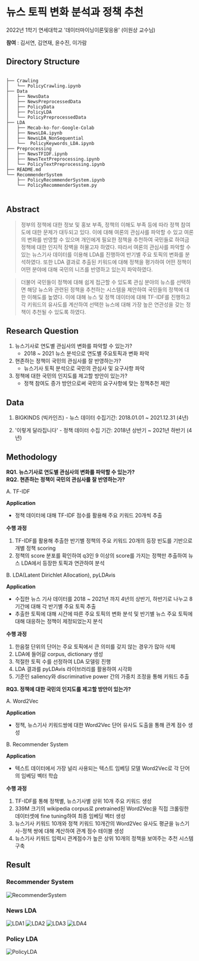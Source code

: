 # 뉴스 토픽 변화 분석과 정책 추천

2022년 1학기 연세대학교 '데이터마이닝이론및응용' (이원상 교수님) 

**참여** : 김서연, 김연재, 윤수진, 이가람

## Directory Structure
<pre>
<code>
├── Crawling
│   └── PolicyCrawling.ipynb
├── Data
│   ├── NewsData
│   ├── NewsPreprocessedData
│   ├── PolicyData
│   ├── PolicyLDA
│   └── PolicyPreprocessedData
├── LDA
│   ├── Mecab-ko-for-Google-Colab
│   ├── NewsLDA.ipynb
│   ├── NewsLDA_NonSequential
│   └──  PolicyKeywords_LDA.ipynb
├── Preprocessing
│   ├── NewsTFIDF.ipynb
│   ├── NewsTextPreprocessing.ipynb
│   └── PolicyTextPreprocessing.ipynb
├── README.md
└── RecommenderSystem
    ├── PolicyRecommenderSystem.ipynb
    └── PolicyRecommenderSystem.py
</code>
</pre>

## Abstract

>정부의 정책에 대한 정보 및 홍보 부족, 정책의 이해도 부족 등에 따라 정책 참여도에 대한 문제가 대두되고 있다. 이에 대해 여론의 관심사를 파악할 수 있고 여론의 변화를 반영할 수 있으며 개인에게 필요한 정책을 추천하여 국민들로 하여금 정책에 대한 인지적 장벽을 허물고자 하였다. 따라서 여론의 관심사를 파악할 수 있는 뉴스기사 데이터를 이용해 LDA를 진행하여 반기별 주요 토픽의 변화를 분석하였다. 또한 LDA 결과로 추출된 키워드에 대해 정책을 평가하여 어떤 정책이 어떤 분야에 대해 국민의 니즈를 반영하고 있는지 파악하였다.

>더불어 국민들이 정책에 대해 쉽게 접근할 수 있도록 관심 분야의 뉴스를 선택하면 해당 뉴스와 관련된 정책을 추천하는 시스템을 제안하여 국민들의 정책에 대한 이해도를 높였다. 이에 대해 뉴스 및 정책 데이터에 대해 TF-IDF를 진행하고 각 키워드의 유사도를 계산하여 선택한 뉴스에 대해 가장 높은 연관성을 갖는 정책이 추천될 수 있도록 하였다. 

## Research Question

1. 뉴스기사로 연도별 관심사의 변화를 파악할 수 있는가?
	- 2018 ~ 2021 뉴스 분석으로 연도별 주요토픽과 변화 파악
2. 현존하는 정책이 국민의 관심사를 잘 반영하는가?
	- 뉴스기사 토픽 분석으로 국민의 관심사 및 요구사항 파악
3. 정책에 대한 국민의 인지도를 제고할 방안이 있는가?
	- 정책 참여도 증가 방안으로써 국민의 요구사항에 맞는 정책추천 제안

## Data

1. BIGKINDS (빅카인즈) - 뉴스 데이터
수집기간: 2018.01.01 ~ 2021.12.31 (4년)

2. '이렇게 달라집니다' - 정책 데이터
수집 기간: 2018년 상반기 ~ 2021년 하반기 (4년)

## Methodology

**RQ1. 뉴스기사로 연도별 관심사의 변화를 파악할 수 있는가?**<br>
**RQ2. 현존하는 정책이 국민의 관심사를 잘 반영하는가?**

A. TF-IDF

**Application**
- 정책 데이터에 대해 TF-IDF 점수를 활용해 주요 키워드 20개씩 추출

**수행 과정**
1. TF-IDF를 활용해 추출한 반기별 정책의 주요 키워드 20개의 등장 빈도를 기반으로 개별 정책 scoring
2. 정책의 score 분포를 확인하여 	q3인 9 이상의 score를 가지는 정책만 추출하여 뉴스 LDA에서 등장한 토픽과 연관하여 분석

B. LDA(Latent Dirichlet Allocation), pyLDAvis

**Application**
- 수집한 뉴스 기사 데이터를 2018 ~ 2021년 까지 4년의 상반기, 하반기로 나누고 8기간에 대해 각 반기별 주요 토픽 추출
- 추출한 토픽에 대해 시간에 따른 주요 토픽의 변화 분석 및 반기별 뉴스 주요 토픽에 대해 대응하는 정책이 제정되었는지 분석

**수행 과정**
1. 한음절 단위의 단어는 주요 토픽에서 큰 의미를 갖지 않는 경우가 많아 삭제
2. LDA에 들어갈 corpus, dictionary 생성
3. 적절한 토픽 수를 선정하여 LDA 모델링 진행
4. LDA 결과를 pyLDAvis 라이브러리를 활용하여 시각화
5. 기준인 saliency와 discriminative power 간의 가중치 조정을 통해 키워드 추출

**RQ3. 정책에 대한 국민의 인지도를 제고할 방안이 있는가?**

A. Word2Vec

**Application**
- 정책, 뉴스기사 키워드쌍에 대한 Word2Vec 단어 유사도 도출을 통해 관계 점수 생성

B. Recommender System

**Application**
- 텍스트 데이터에서 가장 널리 사용되는 텍스트 임베딩 모델 Word2Vec로 각 단어의 임베딩 벡터 학습

**수행 과정**
1. TF-IDF를 통해 정책별, 뉴스기사별 상위 10개 주요 키워드 생성
2. 339M 크기의 wikipedia corpus로 pretrained된 Word2Vec을 직접 크롤링한 데이터셋에 fine tuning하여 최종 임베딩 벡터 생성
3. 뉴스기사 키워드 10개와 정책 키워드 10개간의 Word2Vec 유사도 평균을 뉴스기사-정책 쌍에 대해 계산하여 관계 점수 테이블 생성
4. 뉴스기사 키워드 입력시 관계점수가 높은 상위 10개의 정책을 보여주는 추천 시스템 구축

## Result

### Recommender System
![RecommenderSystem](https://user-images.githubusercontent.com/59776953/170975028-94f9e285-90f1-47da-a1ee-a59f840c4eb0.png)

### News LDA
![LDA1](https://user-images.githubusercontent.com/59776953/170975056-a792596e-ddb0-43aa-9092-70486db5082d.jpg)
![LDA2](https://user-images.githubusercontent.com/59776953/170975072-c6aa5e9b-66cf-4e48-a2a3-d9c0deb6f4d3.jpg)
![LDA3](https://user-images.githubusercontent.com/59776953/170975086-eca6b4a3-11ff-40e7-bd8b-c3f1bf77b9b2.jpg)
![LDA4](https://user-images.githubusercontent.com/59776953/170975100-553c7878-e235-4396-88c7-6f56f60cfc26.jpg)

### Policy LDA
![PolicyLDA](https://user-images.githubusercontent.com/59776953/170975163-f1aae639-7c30-4368-b88d-8aa08a831af3.jpg)
